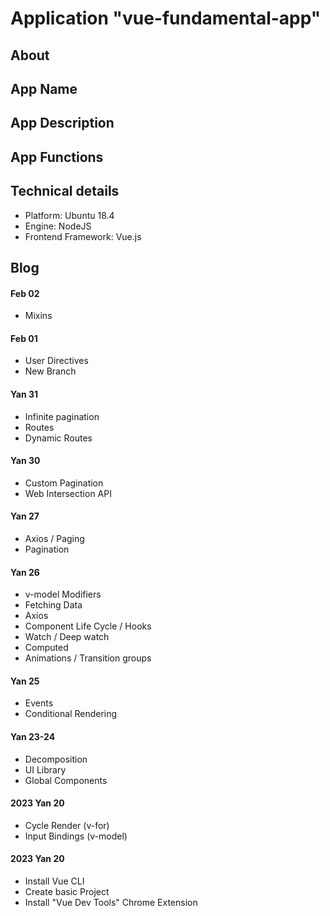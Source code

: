# Application "vue-fundamental-app"

## About

## App Name

## App Description

## App Functions

## Technical details

* Platform: Ubuntu 18.4
* Engine: NodeJS
* Frontend Framework: Vue.js


## Blog

#### Feb 02

* Mixins

#### Feb 01

* User Directives
* New Branch

#### Yan 31

* Infinite pagination
* Routes
* Dynamic Routes

#### Yan 30

* Custom Pagination
* Web Intersection API

#### Yan 27

* Axios / Paging
* Pagination

#### Yan 26

* v-model Modifiers
* Fetching Data
* Axios
* Component Life Cycle / Hooks
* Watch / Deep watch
* Computed
* Animations / Transition groups

#### Yan 25

* Events
* Conditional Rendering

#### Yan 23-24

* Decomposition
* UI Library
* Global Components

#### 2023 Yan 20

* Cycle Render (v-for)
* Input Bindings (v-model)

#### 2023 Yan 20

* Install Vue CLI
* Create basic Project
* Install "Vue Dev Tools" Chrome Extension

